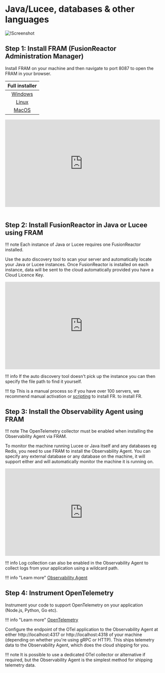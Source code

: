 # Java/Lucee, databases & other languages


![!Screenshot](/frdocs/Best-Practices/Installation/Images/JLOTel.png)

## Step 1: Install FRAM (FusionReactor Administration Manager)

Install FRAM on your machine and then navigate to port 8087 to open the FRAM in your browser.

| Full installer | 
|  :---:  |
| [Windows](https://download.fusionreactor.io/FR/Latest/FusionReactor_windows-x64.exe) |
| [Linux](https://download.fusionreactor.io/FR/Latest/FusionReactor_linux-x64.sh)  |
| [MacOS](https://download.fusionreactor.io/FR/Latest/FusionReactor_macos.dmg) | <br>

<div style="padding:56.25% 0 0 0;position:relative;"><iframe src="https://player.vimeo.com/video/930599280?badge=0&amp;autopause=0&amp;player_id=0&amp;app_id=58479" frameborder="0" allow="autoplay; fullscreen; picture-in-picture; clipboard-write" style="position:absolute;top:0;left:0;width:100%;height:100%;" title="Quick and Easy Installation of FusionReactor Administration Manager (FRAM) on Windows"></iframe></div><script src="https://player.vimeo.com/api/player.js"></script>
<br>

## Step 2: Install FusionReactor in Java or Lucee using FRAM

!!! note
    Each instance of Java or Lucee requires one FusionReactor installed.

Use the auto discovery tool to scan your server and automatically locate your Java or Lucee instances. Once FusionReactor is installed on each instance, data will be sent to the cloud automatically provided you have a Cloud Licence Key. 

 <div style="padding:56.25% 0 0 0;position:relative;"><iframe src="https://player.vimeo.com/video/928407289?badge=0&amp;autopause=0&amp;player_id=0&amp;app_id=58479" frameborder="0" allow="autoplay; fullscreen; picture-in-picture; clipboard-write" style="position:absolute;top:0;left:0;width:100%;height:100%;" title="How to install a FusionReactor instance using FRAM"></iframe></div><script src="https://player.vimeo.com/api/player.js"></script>

!!! info
    If the auto discovery tool doesn't pick up the instance you can then specify the file path to find it yourself.


!!! tip 
    This is a manual process so if you have over 100 servers,  we recommend manual  activation or [scripting](/Cloud/Best-Practices/scripted1/) to install FR. to install FR.
<br>

## Step 3: Install the Observability Agent using FRAM

!!! note
    The OpenTelemetry collector must be enabled when installing the Observability Agent via FRAM.


To monitor the machine running Lucee or Java itself and any databases eg Redis, you need to use FRAM to install the Observability Agent. You can specify any external database or any database on the machine, it will support either and will automatically monitor the machine it is running on.  


<div style="padding:56.25% 0 0 0;position:relative;"><iframe src="https://player.vimeo.com/video/928407325?badge=0&amp;autopause=0&amp;player_id=0&amp;app_id=58479" frameborder="0" allow="autoplay; fullscreen; picture-in-picture; clipboard-write" style="position:absolute;top:0;left:0;width:100%;height:100%;" title="How to install the Observability Agent using FRAM"></iframe></div><script src="https://player.vimeo.com/api/player.js"></script>

!!! info 
    Log collection can also be enabled in the Observability Agent to collect logs from your application using a wildcard path. 


!!! info "Learn more"
    [Observability Agent](/frdocs/Cloud/integrations/Metric-Integrations/)

## Step 4: Instrument OpenTelemetry

Instrument your code to support OpenTelemetry on your application (Node.js, Python, Go etc).

!!! info "Learn more"
    [OpenTelemetry](https://opentelemetry.io/docs/what-is-opentelemetry/)


Configure the endpoint of the OTel application to the Observability Agent at either http://localhost:4317 or http://localhost:4318  of your machine (depending on whether you're using gRPC or HTTP). This ships telemetry data to the Observability Agent, which does the cloud shipping for you.



!!! note
    It is possible to use a dedicated OTel collector or alternative if required, but the Observability Agent is the simplest method for shipping telemetry data.






